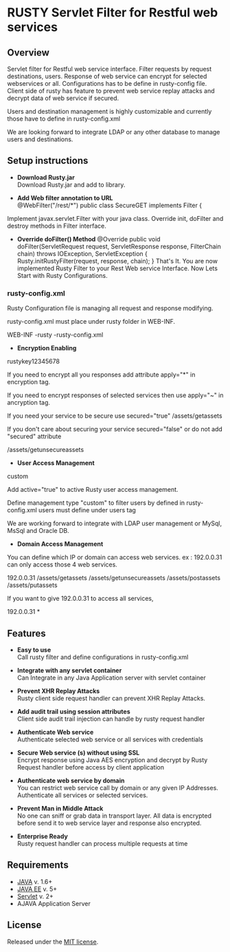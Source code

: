 # RUSTY Servlet Filter for Restful web services

## Overview

Servlet filter for Restful web service interface. Filter requests by request destinations, users. Response of web service can encrypt for selected webservices or all. Configurations has to be define in rusty-config file. Client side of rusty has feature to prevent web service replay attacks and decrypt data of web service if secured. 

Users and destination management is highly customizable and currently those have to define in rusty-config.xml

We are looking forward to integrate LDAP or any other database to manage users and destinations.

## Setup instructions

* **Download Rusty.jar**  
 Download Rusty.jar and add to library.

* **Add Web filter annotation to URL**  
 @WebFilter("/rest/*")
 public class SecureGET implements Filter {

 Implement javax.servlet.Filter with your java class. Override init, doFilter and destroy methods in Filter interface.
 
* **Override doFilter() Method**
 @Override
    public void doFilter(ServletRequest request, ServletResponse response, FilterChain chain) throws IOException,    ServletException {
        Rusty.initRustyFilter(request, response, chain);
    }
 That's It. You are now implemented Rusty Filter to your Rest Web service Interface. Now Lets Start with Rusty Configurations.

### rusty-config.xml
 
 Rusty Configuration file is managing all request and response modifying.
 
 rusty-config.xml must place under rusty folder in WEB-INF.
 
 WEB-INF
 -rusty
  -rusty-config.xml

* **Encryption Enabling**
 <encryption active="true" apply="*">
     <key>rustykey12345678</key>
 </encryption>
 
 If you need to encrypt all you responses add attribute apply="*" in encryption tag.
 
 If you need to encrypt responses of selected services then use apply="~" in ancryption tag.
 
 If you need your service to be secure use secured="true"
 <service-item secured="true">/assets/getassets</service-item> 

 If you don't care about securing your service secured="false" or do not add "secured" attribute
 
 <service-item secured="false">/assets/getunsecureassets</service-item> 
 
* **User Access Management** 
 
 <user-management active="true">
     <management-type>custom</management-type>
     <connection-string></connection-string>
     <users>
        <user username="hashan41" password="hashan41"></user>
        <user username="admin" password="admin"></user>
        <user username="dmsadmin" password="dmsadmin"></user>
     </users>
 </user-management>
 
 Add active="true" to active Rusty user access management.
 
 Define management type "custom" to filter users by defined in rusty-config.xml 
 users must define under users tag
 
 We are working forward to integrate with LDAP user management or MySql, MsSql and Oracle DB.
 
* **Domain Access Management** 

 You can define which IP or domain can access web services. ex : 192.0.0.31 can only access those 4 web services.
 
 <destination>
    <ip>192.0.0.31</ip>
    <allowed-services>
        <service>/assets/getassets</service> 
        <service>/assets/getunsecureassets</service> 
        <service>/assets/postassets</service> 
        <service>/assets/putassets</service> 
    </allowed-services>
 </destination>
 
 If you want to give 192.0.0.31 to access all services,
 
 <destination>
     <ip>192.0.0.31</ip>
     <allowed-services>
         *
     </allowed-services>
 </destination>



## Features

* **Easy to use**  
 Call rusty filter and define configurations in rusty-config.xml

* **Integrate with any servlet container**  
 Can Integrate in any Java Application server with servlet container

* **Prevent XHR Replay Attacks**  
 Rusty client side request handler can prevent XHR Replay Attacks. 

* **Add audit trail using session attributes**  
 Client side audit trail injection can handle by rusty request handler

* **Authenticate Web service**  
 Authenticate selected web service or all services with credentials

* **Secure Web service (s) without using SSL**  
 Encrypt response using Java AES encryption and decrypt by Rusty Request handler before access by client application

* **Authenticate web service by domain**  
 You can restrict web service call by domain or any given IP Addresses. Authenticate all services or selected services.

* **Prevent Man in Middle Attack**  
 No one can sniff or grab data in transport layer. All data is encrypted before send it to web service layer and response also encrypted.

* **Enterprise Ready**  
 Rusty request handler can process multiple requests at time


## Requirements

* [JAVA](http://jquery.com/) v. 1.6+
* [JAVA EE](http://jquery.com/) v. 5+
* [Servlet](http://jquery.com/) v. 2+
* AJAVA Application Server

## License
Released under the [MIT license](http://www.opensource.org/licenses/MIT).

